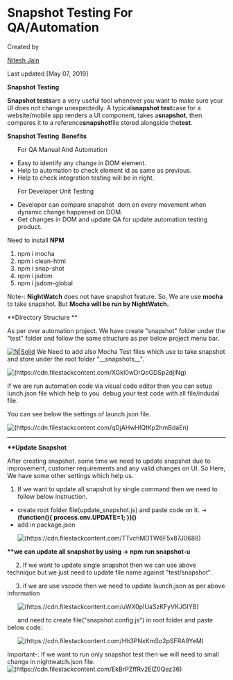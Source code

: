 Snapshot Testing For QA/Automation
==================================

Created by

[Nitesh Jain](/wiki/people/5a729775d5ee0c250738ca27?ref=confluence&src=profilecard)

Last updated [May 07, 2019]

**Snapshot Testing**

**Snapshot tests**are a very useful tool whenever you want to make sure your UI does not change unexpectedly. A typical**snapshot test**case for a website/mobile app renders a UI component, takes a**snapshot**, then compares it to a reference**snapshot**file stored alongside the**test**.

**Snapshot Testing  Benefits**

      For QA Manual And Automation

*   Easy to identify any change in DOM element.
*   Help to automation to check element id as same as previous.
*   Help to check integration testing will be in right.

      For Developer Unit Testing

*   Developer can compare snapshot  dom on every movement when dynamic change happened on DOM.
*   Get changes in DOM and update QA for update automation testing product.

Need to install **NPM**

1.  npm i mocha
2.  npm i clean-html
3.  npm i snap-shot
4.  npm i jsdom
5.  npm i jsdom-global

Note-: **NightWatch** does not have snapshot feature. So, We are use **mocha** to take snapshot. But **Mocha will be run by NightWatch.**

**Directory Structure **

As per over automation project. We have create "snapshot" folder under the "test" folder and follow the same structure as per below project menu bar. 


[![N|Solid](https://cdn.filestackcontent.com/solmjUZXTPWZgTNppBmW)](https://cdn.filestackcontent.com/solmjUZXTPWZgTNppBmW)
We Need to add also Mocha Test files which use to take snapshot and store under the root folder "\_\_snapshots\_\_".

![(https://cdn.filestackcontent.com/XGkI0wDrQoGDSp2djINg)](https://cdn.filestackcontent.com/XGkI0wDrQoGDSp2djINg)

If we are run automation code via visual code editor then you can setup lunch.json file which help to you  debug your test code with all file/indudal file.

You can see below the settings of launch.json file.

![(https://cdn.filestackcontent.com/qDjAHwHIQtKp2hmBdaEn)](https://cdn.filestackcontent.com/qDjAHwHIQtKp2hmBdaEn)

* * *

**\*\*Update Snapshot**

After creating snapshot. some time we need to update snapshot due to improvement, customer requirements and any valid changes on UI. So Here, We have some other settings which help us.

1.  If we want to update all snapshot by single command then we need to follow below instruction.

*   create root folder file(update\_snapshot.js) and paste code on it. → **(function(){ process.env.UPDATE\=1; })()**
*   add in package.json

      ![(https://cdn.filestackcontent.com/TTvchMDTW6F5x87J0688)](https://cdn.filestackcontent.com/TTvchMDTW6F5x87J0688) 

**\*\*we can update all snapshot by using → npm run snapshot-u**

     2. If we want to update single snapshot then we can use above technique but we just need to update file name against "test/snapshot".

     3. if we are use vscode then we need to update launch.json as per above information 

      ![(https://cdn.filestackcontent.com/uWX0pIUaSzKFyVKJGIYB)](https://cdn.filestackcontent.com/uWX0pIUaSzKFyVKJGIYB)

      and need to create file("snapshot.config.js") in root folder and paste below code.

      ![(https://cdn.filestackcontent.com/Hh3PNxKmSo2pSFRA9YeM)](https://cdn.filestackcontent.com/Hh3PNxKmSo2pSFRA9YeM)

Important-: If we want to run only snapshot test then we will need to small change in nightwatch.json file.
![(https://cdn.filestackcontent.com/EkBrPZffRv2ElZ0Qez36)](https://cdn.filestackcontent.com/EkBrPZffRv2ElZ0Qez36)
